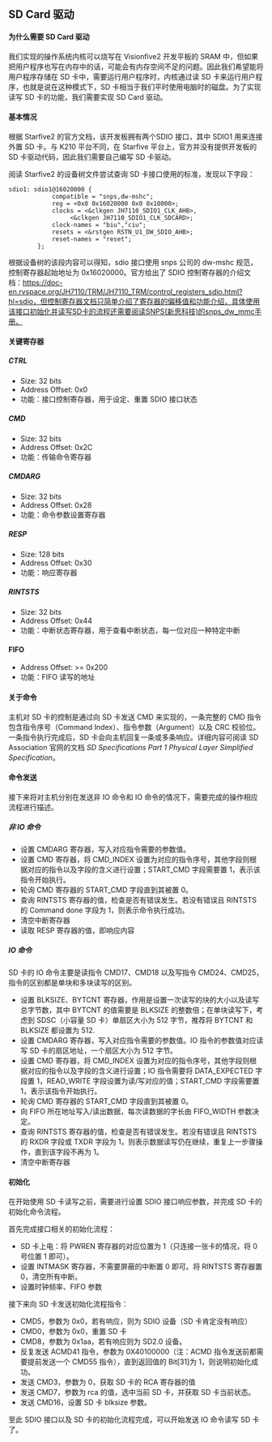 ## SD Card 驱动

#### 为什么需要 SD Card 驱动

我们实现的操作系统内核可以烧写在 Visionfive2 开发平板的 SRAM 中，但如果把用户程序也写在内存中的话，可能会有内存空间不足的问题。因此我们希望能将用户程序存储在 SD 卡中，需要运行用户程序时，内核通过读 SD 卡来运行用户程序，也就是说在这种模式下，SD 卡相当于我们平时使用电脑时的磁盘。为了实现读写 SD 卡的功能，我们需要实现 SD Card 驱动。

#### 基本情况

根据 Starfive2 的官方文档，该开发板拥有两个SDIO 接口，其中 SDIO1 用来连接外置 SD 卡。与 K210 平台不同，在 Starfive 平台上，官方并没有提供开发板的 SD 卡驱动代码，因此我们需要自己编写 SD 卡驱动。

阅读 Starfive2 的设备树文件尝试查询 SD 卡接口使用的标准，发现以下字段：

```dtsi
sdio1: sdio1@16020000 {
			compatible = "snps,dw-mshc";
			reg = <0x0 0x16020000 0x0 0x10000>;
			clocks = <&clkgen JH7110_SDIO1_CLK_AHB>,
				 <&clkgen JH7110_SDIO1_CLK_SDCARD>;
			clock-names = "biu","ciu";
			resets = <&rstgen RSTN_U1_DW_SDIO_AHB>;
			reset-names = "reset";
		};
```

根据设备树的该段内容可以得知，sdio 接口使用 snps 公司的 dw-mshc 规范，控制寄存器起始地址为 0x16020000。官方给出了 SDIO 控制寄存器的介绍文档：https://doc-en.rvspace.org/JH7110/TRM/JH7110_TRM/control_registers_sdio.html?hl=sdio，但控制寄存器文档只简单介绍了寄存器的偏移值和功能介绍，具体使用该接口初始化并读写SD卡的流程还需要阅读SNPS(新思科技)的snps_dw_mmc手册。

#### 关键寄存器

##### CTRL

- Size: 32 bits
- Address Offset: 0x0
- 功能：接口控制寄存器，用于设定、重置 SDIO 接口状态

##### CMD

- Size: 32 bits
- Address Offset: 0x2C
- 功能：传输命令寄存器

##### CMDARG

- Size: 32 bits
- Address Offset: 0x28
- 功能：命令参数设置寄存器

##### RESP

- Size: 128 bits
- Address Offset: 0x30
- 功能：响应寄存器

##### RINTSTS

- Size: 32 bits
- Address Offset: 0x44
- 功能：中断状态寄存器，用于查看中断状态，每一位对应一种特定中断

#### FIFO

- Address Offset: >= 0x200
- 功能：FIFO 读写的地址

#### 关于命令

主机对 SD 卡的控制是通过向 SD 卡发送 CMD 来实现的，一条完整的 CMD 指令包含指令序号（Command Index）、指令参数（Argument）以及 CRC 校验位。一条指令执行完成后，SD 卡会向主机回复一条或多条响应。详细内容可阅读 SD Association 官网的文档 _SD Specifications Part 1 Physical Layer Simplified Specification_。

#### 命令发送

接下来将对主机分别在发送非 IO 命令和 IO 命令的情况下，需要完成的操作相应流程进行描述。

##### 非 IO 命令

- 设置 CMDARG 寄存器，写入对应指令需要的参数值。
- 设置 CMD 寄存器，将 CMD_INDEX 设置为对应的指令序号，其他字段则根据对应的指令以及字段的含义进行设置；START_CMD 字段需要置 1，表示该指令开始执行。
- 轮询 CMD 寄存器的 START_CMD 字段直到其被置 0。
- 查询 RINTSTS 寄存器的值，检查是否有错误发生。若没有错误且 RINTSTS 的 Command done 字段为 1，则表示命令执行成功。
- 清空中断寄存器
- 读取 RESP 寄存器的值，即响应内容

##### IO 命令

SD 卡的 IO 命令主要是读指令 CMD17、CMD18 以及写指令 CMD24、CMD25，指令的区别都是单块和多块读写的区别。

- 设置 BLKSIZE、BYTCNT 寄存器，作用是设置一次读写的块的大小以及读写总字节数，其中 BYTCNT 的值需要是 BLKSIZE 的整数倍；在单块读写下，考虑到 SDSC（小容量 SD 卡）单扇区大小为 512 字节，推荐将 BYTCNT 和 BLKSIZE 都设置为 512.
- 设置 CMDARG 寄存器，写入对应指令需要的参数值。IO 指令的参数值对应读写 SD 卡的扇区地址，一个扇区大小为 512 字节。
- 设置 CMD 寄存器，将 CMD_INDEX 设置为对应的指令序号，其他字段则根据对应的指令以及字段的含义进行设置；IO 指令需要将 DATA_EXPECTED 字段置 1，READ_WRITE 字段设置为读/写对应的值；START_CMD 字段需要置 1，表示该指令开始执行。
- 轮询 CMD 寄存器的 START_CMD 字段直到其被置 0。
- 向 FIFO 所在地址写入/读出数据，每次读数据的字长由 FIFO_WIDTH 参数决定。
- 查询 RINTSTS 寄存器的值，检查是否有错误发生。若没有错误且 RINTSTS 的 RXDR 字段或 TXDR 字段为 1，则表示数据读写仍在继续，重复上一步骤操作，直到该字段不再为 1。
- 清空中断寄存器

#### 初始化

在开始使用 SD 卡读写之前，需要进行设置 SDIO 接口响应参数，并完成 SD 卡的初始化命令流程。

首先完成接口相关的初始化流程：

- SD 卡上电：将 PWREN 寄存器的对应位置为 1（只连接一张卡的情况，将 0 号位置 1 即可）。
- 设置 INTMASK 寄存器，不需要屏蔽的中断置 0 即可。将 RINTSTS 寄存器置 0，清空所有中断。
- 设置时钟频率、FIFO 参数

接下来向 SD 卡发送初始化流程指令：

- CMD5，参数为 0x0，若有响应，则为 SDIO 设备（SD 卡肯定没有响应）
- CMD0，参数为 0x0，重置 SD 卡
- CMD8，参数为 0x1aa，若有响应则为 SD2.0 设备。
- 反复发送 ACMD41 指令，参数为 0X40100000（注：ACMD 指令发送前都需要提前发送一个 CMD55 指令），直到返回值的 Bit[31]为 1，则说明初始化成功。
- 发送 CMD3，参数为 0，获取 SD 卡的 RCA 寄存器的值
- 发送 CMD7，参数为 rca 的值，选中当前 SD 卡，并获取 SD 卡当前状态。
- 发送 CMD16，设置 SD 卡 blksize 参数。

至此 SDIO 接口以及 SD 卡的初始化流程完成，可以开始发送 IO 命令读写 SD 卡了。
